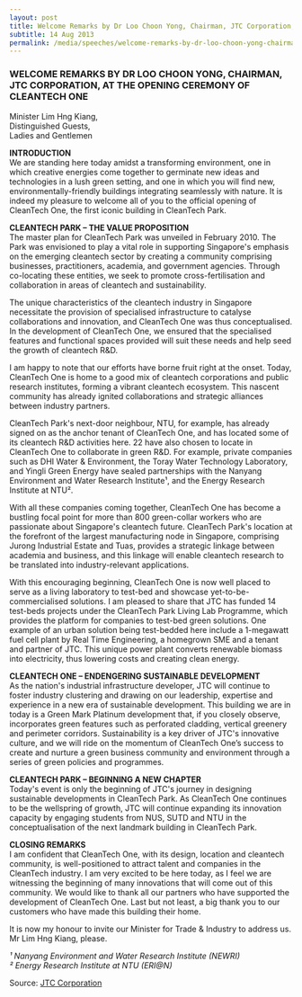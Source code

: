 ```yaml
---
layout: post
title: Welcome Remarks by Dr Loo Choon Yong, Chairman, JTC Corporation, at the Opening Ceremony of Cleantech One
subtitle: 14 Aug 2013
permalink: /media/speeches/welcome-remarks-by-dr-loo-choon-yong-chairman-jtc-corporation-at-the-opening-ceremony-of-cleantech-one
---
```


### WELCOME REMARKS BY DR LOO CHOON YONG, CHAIRMAN, JTC CORPORATION, AT THE OPENING CEREMONY OF CLEANTECH ONE

Minister Lim Hng Kiang,  
Distinguished Guests,  
Ladies and Gentlemen

**INTRODUCTION**  
We are standing here today amidst a transforming environment, one in which creative energies come together to germinate new ideas and technologies in a lush green setting, and one in which you will find new, environmentally-friendly buildings integrating seamlessly with nature. It is indeed my pleasure to welcome all of you to the official opening of CleanTech One, the first iconic building in CleanTech Park.

**CLEANTECH PARK – THE VALUE PROPOSITION**  
The master plan for CleanTech Park was unveiled in February 2010. The Park was envisioned to play a vital role in supporting Singapore's emphasis on the emerging cleantech sector by creating a community comprising businesses, practitioners, academia, and government agencies. Through co-locating these entities, we seek to promote cross-fertilisation and collaboration in areas of cleantech and sustainability. 

The unique characteristics of the cleantech industry in Singapore necessitate the provision of specialised infrastructure to catalyse collaborations and innovation, and CleanTech One was thus conceptualised. In the development of CleanTech One, we ensured that the specialised features and functional spaces provided will suit these needs and help seed the growth of cleantech R&D.

I am happy to note that our efforts have borne fruit right at the onset. Today, CleanTech One is home to a good mix of cleantech corporations and public research institutes, forming a vibrant cleantech ecosystem. This nascent community has already ignited collaborations and strategic alliances between industry partners.

CleanTech Park's next-door neighbour, NTU, for example, has already signed on as the anchor tenant of CleanTech One, and has located some of its cleantech R&D activities here. 22 have also chosen to locate in CleanTech One to collaborate in green R&D. For example, private companies such as DHI Water & Environment, the Toray Water Technology Laboratory, and Yingli Green Energy have sealed partnerships with the Nanyang Environment and Water Research Institute¹, and the Energy Research Institute at NTU².

With all these companies coming together, CleanTech One has become a bustling focal point for more than 800 green-collar workers who are passionate about Singapore's cleantech future. CleanTech Park's location at the forefront of the largest manufacturing node in Singapore, comprising Jurong Industrial Estate and Tuas, provides a strategic linkage between academia and business, and this linkage will enable cleantech research to be translated into industry-relevant applications.

With this encouraging beginning, CleanTech One is now well placed to serve as a living laboratory to test-bed and showcase yet-to-be-commercialised solutions. I am pleased to share that JTC has funded 14 test-beds projects under the CleanTech Park Living Lab Programme, which provides the platform for companies to test-bed green solutions. One example of an urban solution being test-bedded here include a 1-megawatt fuel cell plant by Real Time Engineering, a homegrown SME and a tenant and partner of JTC. This unique power plant converts renewable biomass into electricity, thus lowering costs and creating clean energy.

**CLEANTECH ONE – ENDENGERING SUSTAINABLE DEVELOPMENT**  
As the nation's industrial infrastructure developer, JTC will continue to foster industry clustering and drawing on our leadership, expertise and experience in a new era of sustainable development. This building we are in today is a Green Mark Platinum development that, if you closely observe, incorporates green features such as perforated cladding, vertical greenery and perimeter corridors. Sustainability is a key driver of JTC's innovative culture, and we will ride on the momentum of CleanTech One’s success to create and nurture a green business community and environment through a series of green policies and programmes.

**CLEANTECH PARK – BEGINNING A NEW CHAPTER**  
Today's event is only the beginning of JTC's journey in designing sustainable developments in CleanTech Park. As CleanTech One continues to be the wellspring of growth, JTC will continue expanding its innovation capacity by engaging students from NUS, SUTD and NTU in the conceptualisation of the next landmark building in CleanTech Park.

**CLOSING REMARKS**  
I am confident that CleanTech One, with its design, location and cleantech community, is well-positioned to attract talent and companies in the CleanTech industry. I am very excited to be here today, as I feel we are witnessing the beginning of many innovations that will come out of this community. We would like to thank all our partners who have supported the development of CleanTech One. Last but not least, a big thank you to our customers who have made this building their home.

It is now my honour to invite our Minister for Trade & Industry to address us. Mr Lim Hng Kiang, please.

*¹ Nanyang Environment and Water Research Institute (NEWRI)*  
*² Energy Research Institute at NTU (ERI@N)*



Source: [<a href="https://www.jtc.gov.sg/Pages/default.aspx" target="_blank">JTC Corporation</a>](https://www.jtc.gov.sg/Pages/default.aspx)